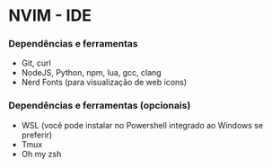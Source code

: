 # NVIM - IDE

### Dependências e ferramentas
* Git, curl
* NodeJS, Python, npm, lua, gcc, clang
* Nerd Fonts (para visualização de web icons)

### Dependências e ferramentas (opcionais)
* WSL (você pode instalar no Powershell integrado ao Windows se preferir)
* Tmux
* Oh my zsh
